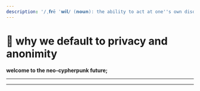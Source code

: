 ```yaml
---
description: '/ˌ𝗳𝗿ē ˈ𝘄𝗶𝗹/ (𝗻𝗼𝘂𝗻): the ability to act at one''s own discretion.'
---
```


# 🤍 why we default to privacy and anonimity







**welcome to the neo-cypherpunk future;**

****



****
